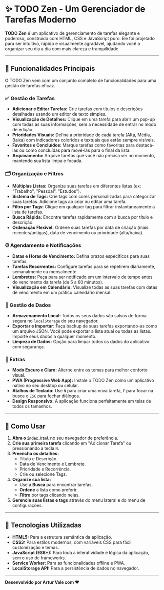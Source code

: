# ✨ TODO Zen - Um Gerenciador de Tarefas Moderno

**TODO Zen** é um aplicativo de gerenciamento de tarefas elegante e poderoso, construído com HTML, CSS e JavaScript puro. Ele foi projetado para ser intuitivo, rápido e visualmente agradável, ajudando você a organizar seu dia a dia com mais clareza e tranquilidade.

---

## 🌟 Funcionalidades Principais

O TODO Zen vem com um conjunto completo de funcionalidades para uma gestão de tarefas eficaz.

### ✅ Gestão de Tarefas
- **Adicionar e Editar Tarefas:** Crie tarefas com títulos e descrições detalhadas usando um editor de texto simples.
- **Visualização de Detalhes:** Clique em uma tarefa para abrir um pop-up com todas as suas informações, sem a necessidade de entrar no modo de edição.
- **Prioridades Visuais:** Defina a prioridade de cada tarefa (Alta, Média, Baixa) com indicadores coloridos e textuais que estão sempre visíveis.
- **Favoritos e Concluídos:** Marque tarefas como favoritas para destacá-las ou como concluídas para movê-las para o final da lista.
- **Arquivamento:** Arquive tarefas que você não precisa ver no momento, mantendo sua lista limpa e focada.

### 🗂️ Organização e Filtros
- **Múltiplas Listas:** Organize suas tarefas em diferentes listas (ex: "Trabalho", "Pessoal", "Estudos").
- **Sistema de Tags:** Crie tags com cores personalizadas para categorizar suas tarefas. Adicione tags ao criar ou editar uma tarefa.
- **Filtro por Tags:** Clique em qualquer tag para filtrar instantaneamente a lista de tarefas.
- **Busca Rápida:** Encontre tarefas rapidamente com a busca por título e descrição.
- **Ordenação Flexível:** Ordene suas tarefas por data de criação (mais recentes/antigas), data de vencimento ou prioridade (alta/baixa).

### ⏰ Agendamento e Notificações
- **Datas e Horas de Vencimento:** Defina prazos específicos para suas tarefas.
- **Tarefas Recorrentes:** Configure tarefas para se repetirem diariamente, semanalmente ou mensalmente.
- **Lembretes:** Peça para ser notificado em um intervalo de tempo antes do vencimento da tarefa (de 5 a 60 minutos).
- **Visualização em Calendário:** Visualize todas as suas tarefas com datas de vencimento em um prático calendário mensal.

### 💾 Gestão de Dados
- **Armazenamento Local:** Todos os seus dados são salvos de forma segura no `localStorage` do seu navegador.
- **Exportar e Importar:** Faça backup de suas tarefas exportando-as como um arquivo JSON. Você pode exportar a lista atual ou todas as listas. Importe seus dados a qualquer momento.
- **Limpeza de Dados:** Opção para limpar todos os dados do aplicativo com segurança.

### 🚀 Extras
- **Modo Escuro e Claro:** Alterne entre os temas para melhor conforto visual.
- **PWA (Progressive Web App):** Instale o TODO Zen como um aplicativo nativo no seu desktop ou celular.
- **Atalhos de Teclado:** Use `N` para criar uma nova tarefa, `F` para focar na busca e `ESC` para fechar diálogos.
- **Design Responsivo:** A aplicação funciona perfeitamente em telas de todos os tamanhos.

---

## 🚀 Como Usar

1. **Abra o `index.html`** no seu navegador de preferência.
2. **Crie sua primeira tarefa** clicando em "Adicionar Tarefa" ou pressionando a tecla `N`.
3. **Preencha os detalhes:**
   - Título e Descrição.
   - Data de Vencimento e Lembrete.
   - Prioridade e Recorrência.
   - Crie ou selecione Tags.
4. **Organize sua lista:**
   - Use a **Busca** para encontrar tarefas.
   - **Ordene** a lista como preferir.
   - **Filtre** por tags clicando nelas.
5. **Gerencie suas listas e tags** através do menu lateral e do menu de configurações.

---

## 🔧 Tecnologias Utilizadas

- **HTML5:** Para a estrutura semântica da aplicação.
- **CSS3:** Para estilos modernos, com variáveis CSS para fácil customização e temas.
- **JavaScript (ES6+):** Para toda a interatividade e lógica da aplicação, sem o uso de frameworks.
- **Service Worker:** Para as funcionalidades offline e PWA.
- **LocalStorage API:** Para a persistência de dados no navegador.

---

**Desenvolvido por Artur Vale com ❤️**